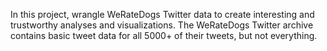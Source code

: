 In this project, wrangle WeRateDogs Twitter data to create interesting and trustworthy analyses and visualizations.
The WeRateDogs Twitter archive contains basic tweet data for all 5000+ of their tweets, but not everything.
